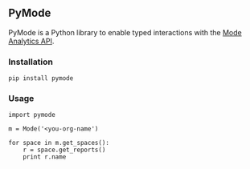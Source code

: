 ## PyMode

PyMode is a Python library to enable typed interactions with the [Mode Analytics API](http://developer.modeanalytics.com/).

### Installation

```
pip install pymode
```

### Usage

```
import pymode

m = Mode('<you-org-name')

for space in m.get_spaces():
    r = space.get_reports()
    print r.name
```

